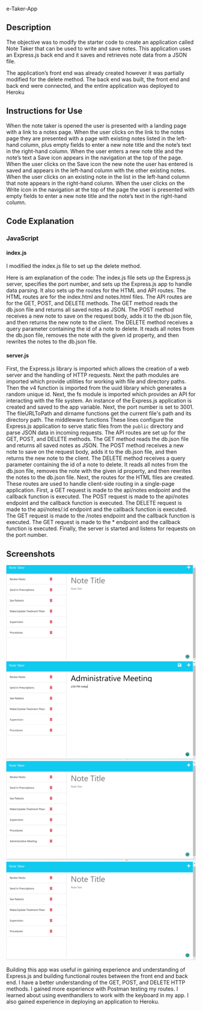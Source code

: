 e-Taker-App

## Description

The objective was to modify the starter code to create an application called Note Taker that can be used to write and save notes. This application uses an Express.js back end and it saves and retrieves note data from a JSON file.

The application’s front end was already created however it was partially modified for the delete method. The back end was built, the front end and back end were connected, and the entire application was deployed to Heroku

## Instructions for Use
When the note taker is opened the user is presented with a landing page with a link to a notes page. When the user clicks on the link to the notes page they are presented with a page with existing notes listed in the left-hand column, plus empty fields to enter a new note title and the note’s text in the right-hand column. When the user enters a new note title and the note’s text a Save icon appears in the navigation at the top of the page. When the user clicks on the Save icon the new note the user has entered is saved and appears in the left-hand column with the other existing notes. When the user clicks on an existing note in the list in the left-hand column that note appears in the right-hand column. When the user clicks on the Write icon in the navigation at the top of the page the user is presented with empty fields to enter a new note title and the note’s text in the right-hand column.
>

## Code Explanation
### JavaScript
#### index.js
I modified the index.js file to set up the delete method.

Here is am explanation of the code:
 The index.js file sets up the Express.js server, specifies the port number, and sets up the Express.js app to handle data parsing. It also sets up the routes for the HTML and API routes. The HTML routes are for the index.html and notes.html files. The API routes are for the GET, POST, and DELETE methods. The GET method reads the db.json file and returns all saved notes as JSON. The POST method receives a new note to save on the request body, adds it to the db.json file, and then returns the new note to the client. The DELETE method receives a query parameter containing the id of a note to delete. It reads all notes from the db.json file, removes the note with the given id property, and then rewrites the notes to the db.json file.

#### server.js
First, the Express.js library is imported which allows the creation of a web server and the handling of HTTP requests. Next the path modules are imported which provide utilities for working with file and directory paths. Then the v4 function is imported from the uuid library which generates a random unique id. Next, the fs module is imported which provides an API for interacting with the file system.
An instance of the Express.js application is created and saved to the app variable. Next, the port number is set to 3001. The fileURLToPath and dirname functions get the current file's path and its directory path. The middleware functions These lines configure the Express.js application to serve static files from the `public` directory and parse JSON data in incoming requests. The API routes are set up for the GET, POST, and DELETE methods. The GET method reads the db.json file and returns all saved notes as JSON. The POST method receives a new note to save on the request body, adds it to the db.json file, and then returns the new note to the client. The DELETE method receives a query parameter containing the id of a note to delete. It reads all notes from the db.json file, removes the note with the given id property, and then rewrites the notes to the db.json file. Next, the routes for the HTML files are created. These routes are used to handle client-side routing in a single-page application.  First, a GET request is made to the api/notes endpoint and the callback function is executed. The POST request is made to the api/notes endpoint and the callback function is executed. The DELETE request is made to the api/notes/:id endpoint and the callback function is executed. The GET request is made to the /notes endpoint and the callback function is executed. The GET request is made to the * endpoint and the callback function is executed. Finally, the server is started and listens for requests on the port number.


## Screenshots

![Screenshot (161)](public/assets/images/Screenshot%20(161).png)
![Screenshot (162)](public/assets/images/Screenshot%20(162).png)
![Screenshot (163)](public/assets/images/Screenshot%20(163).png)
![Screenshot (164)](public/assets/images/Screenshot%20(164).png)

Building this app was useful in gaining experience and understanding of Express.js and building functional routes between the front end and back end. I have a better understanding of the GET, POST, and DELETE HTTP methods. I gained more experience with Postman testing my routes. I learned about using eventhandlers to work with the keyboard in my app.  I also gained experience in deploying an application to Heroku.















